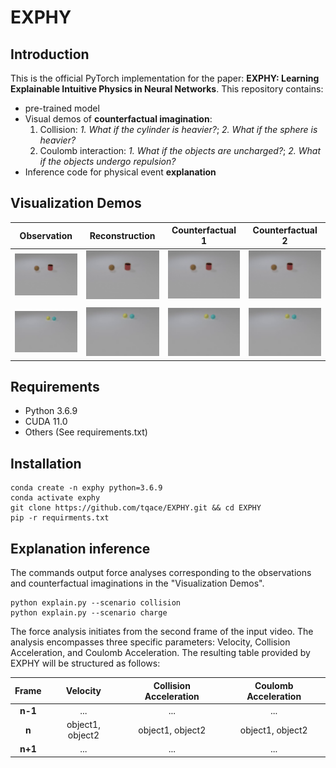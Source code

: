 # EXPHY

## Introduction
This is the official PyTorch implementation for the paper: **EXPHY: Learning Explainable Intuitive Physics in Neural Networks**. This repository contains:
- pre-trained model
- Visual demos of **counterfactual imagination**:
  1. Collision: _1. What if the cylinder is heavier?_; _2. What if the sphere is heavier?_
  2. Coulomb interaction: _1. What if the objects are uncharged?_; _2. What if the objects undergo repulsion?_
- Inference code for physical event **explanation**

## Visualization Demos
Observation| Reconstruction | Counterfactual 1 | Counterfactual 2
:--------------------------------------------------:|:--------------------------------------------------: |:--------------------------------------------------: |:--------------------------------------------------: 
![image](results/collision/observation.gif)  |  ![image](results/collision/explain.gif) | ![image](results/collision/counterfactual_1.gif) | ![image](results/collision/counterfactual_2.gif) 
|| |
![image](results/charge/observation.gif)  |  ![image](results/charge/explain.gif) | ![image](results/charge/counterfactual_1.gif) | ![image](results/charge/counterfactual_2.gif) 

## Requirements
- Python 3.6.9
- CUDA 11.0
- Others (See requirements.txt)
  
## Installation 
```
conda create -n exphy python=3.6.9
conda activate exphy
git clone https://github.com/tqace/EXPHY.git && cd EXPHY
pip -r requirments.txt
```
## Explanation inference
The commands output force analyses corresponding to the observations and counterfactual imaginations in the "Visualization Demos".
```
python explain.py --scenario collision
python explain.py --scenario charge
```
The force analysis initiates from the second frame of the input video. The analysis encompasses three specific parameters: Velocity, Collision Acceleration, and Coulomb Acceleration. The resulting table provided by EXPHY will be structured as follows:

| **Frame** | **Velocity** | **Collision Acceleration** | **Coulomb Acceleration** |
|:---------:|:------------:|:----------------------------------:|:---------------------------------:|
| **n-1**   | ... | ... | ... |
| **n**     | object1, object2 | object1, object2 | object1, object2 |
| **n+1**   | ... | ... | ... |

